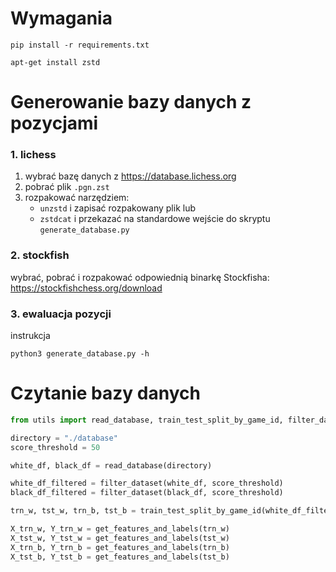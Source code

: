 # Wymagania

```
pip install -r requirements.txt

apt-get install zstd
```


# Generowanie bazy danych z pozycjami

### 1. lichess

1. wybrać bazę danych z https://database.lichess.org
2. pobrać plik `.pgn.zst`
3. rozpakować narzędziem:
   - `unzstd` i zapisać rozpakowany plik lub
   - `zstdcat` i przekazać na standardowe wejście do skryptu `generate_database.py`

### 2. stockfish
wybrać, pobrać i rozpakować odpowiednią binarkę Stockfisha: https://stockfishchess.org/download


### 3. ewaluacja pozycji
instrukcja
```
python3 generate_database.py -h
```

# Czytanie bazy danych

```python
from utils import read_database, train_test_split_by_game_id, filter_dataset, get_features_and_labels

directory = "./database"
score_threshold = 50

white_df, black_df = read_database(directory)

white_df_filtered = filter_dataset(white_df, score_threshold)
black_df_filtered = filter_dataset(black_df, score_threshold)

trn_w, tst_w, trn_b, tst_b = train_test_split_by_game_id(white_df_filtered, black_df_filtered)

X_trn_w, Y_trn_w = get_features_and_labels(trn_w)
X_tst_w, Y_tst_w = get_features_and_labels(tst_w)
X_trn_b, Y_trn_b = get_features_and_labels(trn_b)
X_tst_b, Y_tst_b = get_features_and_labels(tst_b)
```

